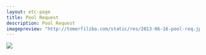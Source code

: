 ```yaml
---
layout: etc-page
title: Pool Request
description: Pool Request
imagepreview: "http://tomerfiliba.com/static/res/2013-06-16-pool-req.jpg"
---
```


<a href="http://tomerfiliba.com/static/res/2013-06-16-pool-req.jpg">
<img src="http://tomerfiliba.com/static/res/2013-06-16-pool-req.jpg" /></a>

